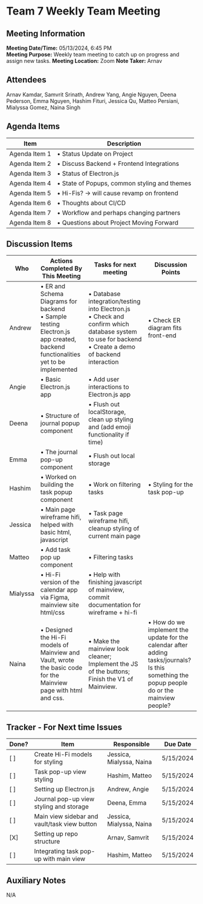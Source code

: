 # Team 7 Weekly Team Meeting

## Meeting Information

**Meeting Date/Time:** 05/13/2024, 6:45 PM  
**Meeting Purpose:** Weekly team meeting to catch up on progress and assign new tasks.
**Meeting Location:** Zoom
**Note Taker:** Arnav

## Attendees
Arnav Kamdar, Samvrit Srinath, Andrew Yang, Angie Nguyen, Deena Pederson, Emma Nguyen, Hashim Fituri, Jessica Qu, Matteo Persiani, Mialyssa Gomez, Naina Singh

## Agenda Items

| Item          | Description                                            |
| ------------- | ------------------------------------------------------ |
| Agenda Item 1 | • Status Update on Project <br>   |
| Agenda Item 2 | • Discuss Backend + Frontend Integrations <br> |
| Agenda Item 3 | • Status of Electron.js <br>   |
| Agenda Item 4 | • State of Popups, common styling and themes <br> |
| Agenda Item 5 | • Hi-Fis? → will cause revamp on frontend <br>   |
| Agenda Item 6 | • Thoughts about CI/CD <br> |
| Agenda Item 7 | • Workflow and perhaps changing partners <br>   |
| Agenda Item 8 | • Questions about Project Moving Forward <br> |

## Discussion Items

| Who | Actions Completed By This Meeting | Tasks for next meeting | Discussion Points |
| --- | --------------------------------- | -------------------------- |------------------------|
| Andrew | • ER and Schema Diagrams for backend <br> • Sample testing Electron.js app created, backend functionalities yet to be implemented | • Database integration/testing into Electron.js <br> • Check and confirm which database system to use for backend <br> • Create a demo of backend interaction <br> | • Check ER diagram fits front-end |
| Angie | • Basic Electron.js app <br> | • Add user interactions to Electron.js app | |
| Deena | • Structure of journal popup component <br> | • Flush out localStorage, clean up styling and (add emoji functionality if time) | |
| Emma | • The journal pop-up component  | • Flush out local storage | |
| Hashim | • Worked on building the task popup component <br> | • Work on filtering tasks | • Styling for the task pop-up |
| Jessica | • Main page wireframe hifi, helped with basic html, javascript <br> | • Task page wireframe hifi, cleanup styling of current main page | |
| Matteo | • Add task pop up component <br> | • Filtering tasks | |
| Mialyssa | • Hi-Fi version of the calendar app via Figma, mainview site html/css <br> | • Help with finishing javascript of mainview, commit documentation for wireframe + hi-fi | |
| Naina | • Designed the Hi-Fi models of Mainview and Vault, wrote the basic code for the Mainview page with html and css. <br> | • Make the mainview look cleaner; Implement the JS of the buttons; Finish the V1 of Mainview. | • How do we implement the update for the calendar after adding tasks/journals? Is this something the popup people do or the mainview people? |





## Tracker - For Next time Issues

| Done? | Item                                         | Responsible              | Due Date  |
| ----- | -------------------------------------------- | ------------------------ | --------- |
| [ ]   | Create Hi-Fi models for styling              | Jessica, Mialyssa, Naina | 5/15/2024 |
| [ ]   | Task pop-up view styling                     | Hashim, Matteo           | 5/15/2024 |
| [ ]   | Setting up Electron.js                       | Andrew, Angie            | 5/15/2024 |
| [ ]   | Journal pop-up view styling and storage      | Deena, Emma              | 5/15/2024 |
| [ ]   | Main view sidebar and vault/task view button | Jessica, Mialyssa, Naina | 5/15/2024 |
| [X]   | Setting up repo structure                    | Arnav, Samvrit           | 5/15/2024 |
| [ ]   | Integrating task pop-up with main view       | Hashim, Matteo           | 5/15/2024 |

## Auxiliary Notes

N/A
